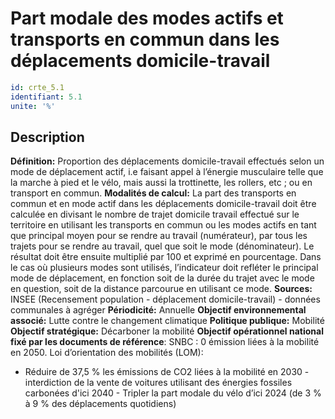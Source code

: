 # Part modale des modes actifs et transports en commun dans les déplacements domicile-travail
```yaml
id: crte_5.1
identifiant: 5.1
unite: '%'
```
## Description

**Définition:** Proportion des déplacements domicile-travail effectués selon un mode de déplacement actif, i.e faisant appel à l’énergie musculaire telle que la marche à pied et le vélo, mais aussi la trottinette, les rollers, etc ; ou en transport en commun.
**Modalités de calcul:** La part des transports en commun et en mode actif dans les déplacements domicile-travail doit être calculée en divisant le nombre de trajet domicile travail effectué sur le territoire en utilisant les transports en commun ou les modes actifs en tant que principal moyen pour se rendre au travail (numérateur), par tous les trajets pour se rendre au travail, quel que soit le mode (dénominateur). Le résultat doit être ensuite multiplié par 100 et exprimé en pourcentage.
Dans le cas où plusieurs modes sont utilisés, l’indicateur doit refléter le principal mode de déplacement, en fonction soit de la durée du trajet avec le mode en question, soit de la distance parcourue en utilisant ce mode.
**Sources:** INSEE (Recensement population - déplacement domicile-travail) - données communales à agréger
**Périodicité:** Annuelle
**Objectif environnemental associé:** Lutte contre le changement climatique
**Politique publique:** Mobilité
**Objectif stratégique:** Décarboner la mobilité
**Objectif opérationnel national fixé par les documents de référence**: SNBC : 0 émission liées à la mobilité en 2050.
Loi d’orientation des mobilités (LOM):
- Réduire de 37,5 % les émissions de CO2 liées à la mobilité en 2030 - interdiction de la vente de voitures utilisant des énergies fossiles carbonées d'ici 2040 - Tripler la part modale du vélo d’ici 2024 (de 3 % à 9 % des déplacements quotidiens)
